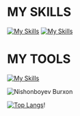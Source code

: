 <h1>MY SKILLS</h1>

[![My Skills](https://skillicons.dev/icons?i=js,html,css)](https://skillicons.dev)
[![My Skills](https://skillicons.dev/icons?i=nodejs,sass,bootstrap,mui,tailwind,react,github,nextjs,redux&theme=light)](https://skillicons.dev)

<h1>MY TOOLS</h1>

[![My Skills](https://skillicons.dev/icons?i=git,docker,codepen,discord,netlify,powershell,stackoverflow,twitter,vscode,visualstudio,figma)](https://skillicons.dev)





![Nishonboyev Burxon](https://github-readme-stats.vercel.app/api?username=burxon&show_icons=true&theme=synthwave)

[![Top Langs](https://github-readme-stats.vercel.app/api/top-langs/?username=burxoncoder&hide=js,html_icons=true&theme=synthwave)](https://github.com/anuraghazra/github-readme-stats)!




